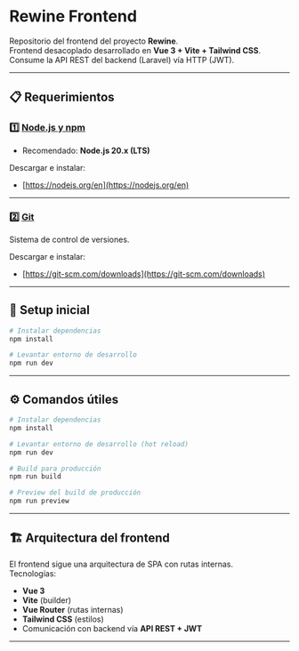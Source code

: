 # Rewine Frontend

Repositorio del frontend del proyecto **Rewine**.  
Frontend desacoplado desarrollado en **Vue 3 + Vite + Tailwind CSS**.  
Consume la API REST del backend (Laravel) vía HTTP (JWT).

---

## 📋 Requerimientos

### 1️⃣ [Node.js y npm](https://nodejs.org/en)

- Recomendado: **Node.js 20.x (LTS)**

Descargar e instalar:

- [https://nodejs.org/en](https://nodejs.org/en)

---

### 2️⃣ [Git](https://git-scm.com/downloads)

Sistema de control de versiones.

Descargar e instalar:

- [https://git-scm.com/downloads](https://git-scm.com/downloads)

---

## 🚀 Setup inicial

```bash
# Instalar dependencias
npm install

# Levantar entorno de desarrollo
npm run dev
```

---

## ⚙️ Comandos útiles

```bash
# Instalar dependencias
npm install

# Levantar entorno de desarrollo (hot reload)
npm run dev

# Build para producción
npm run build

# Preview del build de producción
npm run preview
```

---

## 🏗️ Arquitectura del frontend

El frontend sigue una arquitectura de SPA con rutas internas.  
Tecnologías:

- **Vue 3**
- **Vite** (builder)
- **Vue Router** (rutas internas)
- **Tailwind CSS** (estilos)
- Comunicación con backend vía **API REST + JWT**

---


